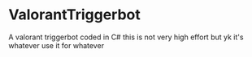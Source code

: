 # ValorantTriggerbot
A valorant triggerbot coded in C# this is not very high effort but yk it's whatever use it for whatever
